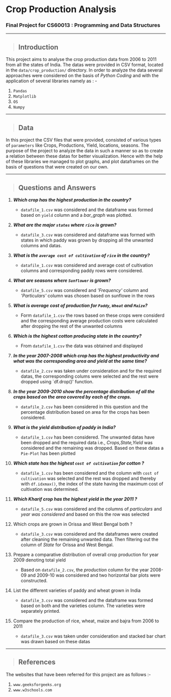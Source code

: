 # Crop Production Analysis
### Final Project for CS60013 : Programming and Data Structures
---

> ## **Introduction**

This project aims to analyse the crop production data from 2006 to 2011 from all the states of India. The datas were provided in CSV format, located in the `data/crop_production/` directory. In order to analyze the data several approaches were considered on the basis of *Python Coding* and with the application of several libraries namely as : - 

1. `Pandas`
2. `Matplotlib`
3. `OS`
4. `Numpy`

---
> ## **Data**

In this project the CSV files that were provided, consisted of various types of `parameters` like Crops, Productions, Yield, locations, seasons. The purpose of the project to analyze the data in such a manner so as to create a relation between these datas for better visualization. Hence with the help of these libraries we managed to plot graphs, and plot dataframes on the basis of questions that were created on our own.

---
> ## **Questions and Answers**

1. ***Which crop has the highest production in the country?***
    - `datafile_1.csv` was considered and the dataframe was formed based on `yield` column and a *bar_graph* was plotted.

2. ***What are the major `states` where `rice` is grown?***
    - `datafile_3.csv` was considered and dataframe was formed with states in which paddy was grown by dropping all the unwanted columns and datas.

3. ***What is the `average cost of cultivation` of `rice` in the country?***
    - `datafile_1.csv` was considered and average cost of cultivation columns and corresponding paddy rows were considered.

4.  ***What are seasons where `Sunflower` is grown?***
    - `datafile_5.csv` was considered and *'Frequency'* column and *'Particulars'* column was chosen based on sunflowe in the rows

5. ***What is average cost of production for `Paddy`, `Wheat` and `Maize`?***
    - Form `datafile_1.csv` the rows based on these crops were considerd and the corresponding average production costs were calculated after dropping the rest of the unwanted columns

6. ***Which is the highest cotton producing state in the country?***
    - From `datafile_1.csv` the data was obtained and displayed

7. ***In the year 2007-2008 which crop has the highest productivity and what was the corresponding area and yield at the same time?***
    - `datafile_2.csv` was taken under consideration and for the required datas, the corresponding colums were selected and the rest were dropped using `df.drop()' function. 

8. ***In the year 2009-2010 show the percentage distribution of all the crops based on the area covered by each of the crops.***
    - `datafile_2.csv` has been considered in this question and the percentage distribution based on area for the crops has been considered.

9. ***What is the yield distribution of paddy in India?***
    - `datafile_1.csv` has been considered. The unwanted datas have been dropped and the required data i.e., *Crops,State,Yield* was considered and the remaining was dropped. Based on these datas a `Pie-Plot` has been plotted

10. ***Which state has the highest `cost of cultivation` for cotton ?***
    - `datafile_1.csv` has been considered and the column with `cost of cultivation` was selected and the rest was dropped and thereby with `df.idxmax()`, the index of the state having the maximum cost of cultivation was determined.

11. ***Which Kharif crop has the highest yield in the year 2011 ?***
    - `datafile_5.csv` was considered and the columns of *particulars* and *year was considered* and based on this the row was selected

12. Which crops are grown in Orissa and West Bengal both ?
    - `datafile_3.csv` was considered and the dataframes were created after cleaning the remaining unwanted data. Then filtering out the column of *State* for Orissa and West Bengal.

13. Prepare a comparative distribution of overall crop production for year 2009 denoting total yield
    - Based on `datafile_2.csv`, the *production* column for the year 2008-09 and 2009-10 was considered and two horizontal bar plots were constructed.

14. List the different varieties of paddy and wheat grown in India
    - `datafile_3.csv` was considered and the dataframe was formed based on both and the varieties column. The varieties were separately printed. 

15. Compare the production of rice, wheat, maize and bajra from 2006 to 2011
    - `datafile_3.csv` was taken under consideration and stacked bar chart was drawn based on these datas

---
> ## **References**

The websites that have been referred for this project are as follows :-
1. `www.geeksforgeeks.org`
2. `www.w3schools.com`
